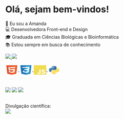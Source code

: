 # Olá, sejam bem-vindos!
👋 Eu sou a Amanda<br>
💻 Desenvolvedora Front-end e Design<br>
🎓 Graduada em Ciências Biológicas e Bioinformática<br>
📚 Estou sempre em busca de conhecimento

<div>
  <a href="https://beacons.ai/amandasalinas">
  <img height="180em" src="https://github-readme-stats.vercel.app/api?username=amandasalinas&show_icons=true&include_all_commits=true&count_private=true"/>
   <img height="180em" src="https://github-readme-stats.vercel.app/api/top-langs/?username=amandasalinas&layout=compact&langs_count=7"/>
</div>
  
<div style="display: inline_block"><br>
   <img align="center" alt="Rafa-HTML" height="30" width="40" src="https://raw.githubusercontent.com/devicons/devicon/master/icons/html5/html5-original.svg">
  <img align="center" alt="Rafa-CSS" height="30" width="40" src="https://raw.githubusercontent.com/devicons/devicon/master/icons/css3/css3-original.svg">
  <img align="center" alt="Rafa-Js" height="30" width="40" src="https://raw.githubusercontent.com/devicons/devicon/master/icons/javascript/javascript-plain.svg">  
  <img align="center" alt="Rafa-Python" height="30" width="40" src="https://raw.githubusercontent.com/devicons/devicon/master/icons/python/python-original.svg">
</div>

#

<div>
  <a href="https://instagram.com/mandiiiehw" target="_blank"><img src="https://img.shields.io/badge/-Instagram-%23E4405F?style=for-the-badge&logo=instagram&logoColor=white" target="_blank"></a>  
  <a href = "mailto:amandasaalinas@gmail.com"><img src="https://img.shields.io/badge/Gmail-D14836?style=for-the-badge&logo=gmail&logoColor=white" target="_blank"></a>
  <a href="https://www.linkedin.com/in/amandasalinasipriano/" target="_blank"><img src="https://img.shields.io/badge/-LinkedIn-%230077B5?style=for-the-badge&logo=linkedin&logoColor=white" target="_blank"></a>  
  
  <br>Divulgação científica:<br><a href="https://instagram.com/bionlogia" target="_blank"><img src="https://img.shields.io/badge/-Instagram-%23E4405F?style=for-the-badge&logo=instagram&logoColor=white" target="_blank"></a>
</div>
